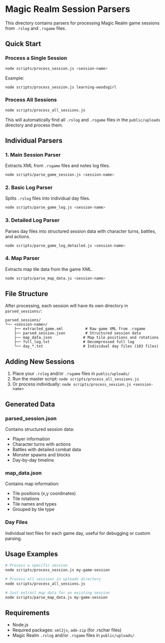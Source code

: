 # Magic Realm Session Parsers

This directory contains parsers for processing Magic Realm game sessions from `.rslog` and `.rsgame` files.

## Quick Start

### Process a Single Session
```bash
node scripts/process_session.js <session-name>
```

Example:
```bash
node scripts/process_session.js learning-woodsgirl
```

### Process All Sessions
```bash
node scripts/process_all_sessions.js
```

This will automatically find all `.rslog` and `.rsgame` files in the `public/uploads` directory and process them.

## Individual Parsers

### 1. Main Session Parser
Extracts XML from `.rsgame` files and notes log files.
```bash
node scripts/parse_game_session.js <session-name>
```

### 2. Basic Log Parser
Splits `.rslog` files into individual day files.
```bash
node scripts/parse_game_log.js <session-name>
```

### 3. Detailed Log Parser
Parses day files into structured session data with character turns, battles, and actions.
```bash
node scripts/parse_game_log_detailed.js <session-name>
```

### 4. Map Parser
Extracts map tile data from the game XML.
```bash
node scripts/parse_map_data.js <session-name>
```

## File Structure

After processing, each session will have its own directory in `parsed_sessions/`:

```
parsed_sessions/
└── <session-name>/
    ├── extracted_game.xml          # Raw game XML from .rsgame
    ├── parsed_session.json         # Structured session data
    ├── map_data.json              # Map tile positions and rotations
    ├── full_log.txt               # Decompressed full log
    └── day_*.txt                  # Individual day files (103 files)
```

## Adding New Sessions

1. Place your `.rslog` and/or `.rsgame` files in `public/uploads/`
2. Run the master script: `node scripts/process_all_sessions.js`
3. Or process individually: `node scripts/process_session.js <session-name>`

## Generated Data

### parsed_session.json
Contains structured session data:
- Player information
- Character turns with actions
- Battles with detailed combat data
- Monster spawns and blocks
- Day-by-day timeline

### map_data.json
Contains map information:
- Tile positions (x,y coordinates)
- Tile rotations
- Tile names and types
- Grouped by tile type

### Day Files
Individual text files for each game day, useful for debugging or custom parsing.

## Usage Examples

```bash
# Process a specific session
node scripts/process_session.js my-game-session

# Process all sessions in uploads directory
node scripts/process_all_sessions.js

# Just extract map data for an existing session
node scripts/parse_map_data.js my-game-session
```

## Requirements

- Node.js
- Required packages: `xml2js`, `adm-zip` (for .rschar files)
- Magic Realm `.rslog` and/or `.rsgame` files in `public/uploads/` 